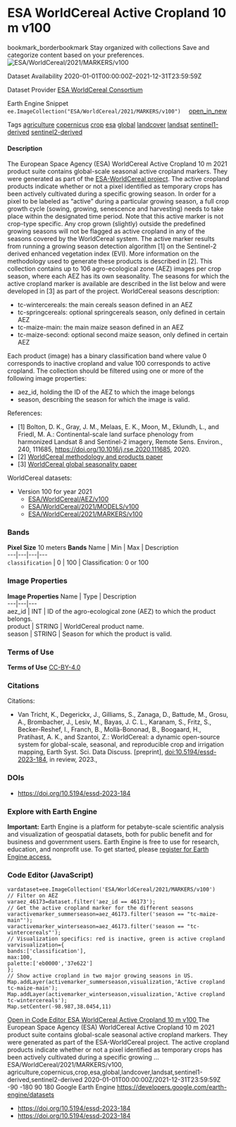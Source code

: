  
#  ESA WorldCereal Active Cropland 10 m v100 
bookmark_borderbookmark Stay organized with collections  Save and categorize content based on your preferences. 
![ESA/WorldCereal/2021/MARKERS/v100](https://developers.google.com/earth-engine/datasets/images/ESA/ESA_WorldCereal_2021_MARKERS_v100_sample.png) 

Dataset Availability
    2020-01-01T00:00:00Z–2021-12-31T23:59:59Z 

Dataset Provider
     [ ESA WorldCereal Consortium ](https://esa-worldcereal.org/en) 

Earth Engine Snippet
     `    ee.ImageCollection("ESA/WorldCereal/2021/MARKERS/v100")   ` [ open_in_new ](https://code.earthengine.google.com/?scriptPath=Examples:Datasets/ESA/ESA_WorldCereal_2021_MARKERS_v100) 

Tags
     [agriculture](https://developers.google.com/earth-engine/datasets/tags/agriculture) [copernicus](https://developers.google.com/earth-engine/datasets/tags/copernicus) [crop](https://developers.google.com/earth-engine/datasets/tags/crop) [esa](https://developers.google.com/earth-engine/datasets/tags/esa) [global](https://developers.google.com/earth-engine/datasets/tags/global) [landcover](https://developers.google.com/earth-engine/datasets/tags/landcover) [landsat](https://developers.google.com/earth-engine/datasets/tags/landsat) [sentinel1-derived](https://developers.google.com/earth-engine/datasets/tags/sentinel1-derived) [sentinel2-derived](https://developers.google.com/earth-engine/datasets/tags/sentinel2-derived)
#### Description
The European Space Agency (ESA) WorldCereal Active Cropland 10 m 2021 product suite contains global-scale seasonal active cropland markers. They were generated as part of the [ESA-WorldCereal project](https://esa-worldcereal.org/). The active cropland products indicate whether or not a pixel identified as temporary crops has been actively cultivated during a specific growing season. In order for a pixel to be labeled as “active” during a particular growing season, a full crop growth cycle (sowing, growing, senescence and harvesting) needs to take place within the designated time period. Note that this active marker is not crop-type specific. Any crop grown (slightly) outside the predefined growing seasons will not be flagged as active cropland in any of the seasons covered by the WorldCereal system. The active marker results from running a growing season detection algorithm [1] on the Sentinel-2 derived enhanced vegetation index (EVI). More information on the methodology used to generate these products is described in [2].
This collection contains up to 106 agro-ecological zone (AEZ) images per crop season, where each AEZ has its own seasonality. The seasons for which the active cropland marker is available are described in the list below and were developed in [3] as part of the project.
WorldCereal seasons description:
  * tc-wintercereals: the main cereals season defined in an AEZ
  * tc-springcereals: optional springcereals season, only defined in certain AEZ
  * tc-maize-main: the main maize season defined in an AEZ
  * tc-maize-second: optional second maize season, only defined in certain AEZ


Each product (image) has a binary classification band where value 0 corresponds to inactive cropland and value 100 corresponds to active cropland.
The collection should be filtered using one or more of the following image properties:
  * aez_id, holding the ID of the AEZ to which the image belongs
  * season, describing the season for which the image is valid.


References:
  * [1] Bolton, D. K., Gray, J. M., Melaas, E. K., Moon, M., Eklundh, L., and Friedl, M. A.: Continental-scale land surface phenology from harmonized Landsat 8 and Sentinel-2 imagery, Remote Sens. Environ., 240, 111685, https://doi.org/10.1016/j.rse.2020.111685, 2020.
  * [2] [WorldCereal methodology and products paper](https://doi.org/10.5194/essd-2023-184)
  * [3] [WorldCereal global seasonality paper](https://doi.org/10.1080/15481603.2022.2079273)


WorldCereal datasets:
  * Version 100 for year 2021 
    * [ESA/WorldCereal/AEZ/v100](https://developers.google.com/earth-engine/datasets/catalog/ESA_WorldCereal_AEZ_v100)
    * [ESA/WorldCereal/2021/MODELS/v100](https://developers.google.com/earth-engine/datasets/catalog/ESA_WorldCereal_2021_MODELS_v100)
    * [ESA/WorldCereal/2021/MARKERS/v100](https://developers.google.com/earth-engine/datasets/catalog/ESA_WorldCereal_2021_MARKERS_v100)


### Bands
**Pixel Size** 10 meters 
**Bands**
Name | Min | Max | Description  
---|---|---|---  
`classification` |  0  |  100  | Classification: 0 or 100  
### Image Properties
**Image Properties**
Name | Type | Description  
---|---|---  
aez_id | INT | ID of the agro-ecological zone (AEZ) to which the product belongs.  
product | STRING | WorldCereal product name.  
season | STRING | Season for which the product is valid.  
### Terms of Use
**Terms of Use**
[CC-BY-4.0](https://spdx.org/licenses/CC-BY-4.0.html)
### Citations
Citations:
  * Van Tricht, K., Degerickx, J., Gilliams, S., Zanaga, D., Battude, M., Grosu, A., Brombacher, J., Lesiv, M., Bayas, J. C. L., Karanam, S., Fritz, S., Becker-Reshef, I., Franch, B., Mollà-Bononad, B., Boogaard, H., Pratihast, A. K., and Szantoi, Z.: WorldCereal: a dynamic open-source system for global-scale, seasonal, and reproducible crop and irrigation mapping, Earth Syst. Sci. Data Discuss. [preprint], [doi:10.5194/essd-2023-184](https://doi.org/10.5194/essd-2023-184), in review, 2023.,


### DOIs
  * [ https://doi.org/10.5194/essd-2023-184 ](https://doi.org/10.5194/essd-2023-184)


### Explore with Earth Engine
**Important:** Earth Engine is a platform for petabyte-scale scientific analysis and visualization of geospatial datasets, both for public benefit and for business and government users. Earth Engine is free to use for research, education, and nonprofit use. To get started, please [register for Earth Engine access.](https://console.cloud.google.com/earth-engine)
### Code Editor (JavaScript)
```
vardataset=ee.ImageCollection('ESA/WorldCereal/2021/MARKERS/v100')
// Filter on AEZ
varaez_46173=dataset.filter('aez_id == 46173');
// Get the active cropland marker for the different seasons
varactivemarker_summerseason=aez_46173.filter('season == "tc-maize-main"');
varactivemarker_winterseason=aez_46173.filter('season == "tc-wintercereals"');
// Visualization specifics: red is inactive, green is active cropland
varvisualization={
bands:['classification'],
max:100,
palette:['eb0000','37e622']
};
// Show active cropland in two major growing seasons in US.
Map.addLayer(activemarker_summerseason,visualization,'Active cropland tc-maize-main');
Map.addLayer(activemarker_winterseason,visualization,'Active cropland tc-wintercereals');
Map.setCenter(-98.987,38.0454,11)
```
[ Open in Code Editor ](https://code.earthengine.google.com/?scriptPath=Examples:Datasets/ESA/ESA_WorldCereal_2021_MARKERS_v100)
[ ESA WorldCereal Active Cropland 10 m v100 ](https://developers.google.com/earth-engine/datasets/catalog/ESA_WorldCereal_2021_MARKERS_v100)
The European Space Agency (ESA) WorldCereal Active Cropland 10 m 2021 product suite contains global-scale seasonal active cropland markers. They were generated as part of the ESA-WorldCereal project. The active cropland products indicate whether or not a pixel identified as temporary crops has been actively cultivated during a specific growing …
ESA/WorldCereal/2021/MARKERS/v100, agriculture,copernicus,crop,esa,global,landcover,landsat,sentinel1-derived,sentinel2-derived 
2020-01-01T00:00:00Z/2021-12-31T23:59:59Z
-90 -180 90 180 
Google Earth Engine
https://developers.google.com/earth-engine/datasets
  * [ https://doi.org/10.5194/essd-2023-184 ](https://doi.org/https://esa-worldcereal.org/en)
  * [ https://doi.org/10.5194/essd-2023-184 ](https://doi.org/https://developers.google.com/earth-engine/datasets/catalog/ESA_WorldCereal_2021_MARKERS_v100)


